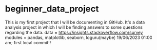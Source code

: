 # beginner_data_project
This is my first project that I will be documenting in GitHub.
It's a data analysis project in which I will be finding answers to some questions regarding the data.
data = https://insights.stackoverflow.com/survey
modules = pandas, matplotlib, seaborn, loguru(maybe)
19/06/2023 01:00 am; first local commit!!